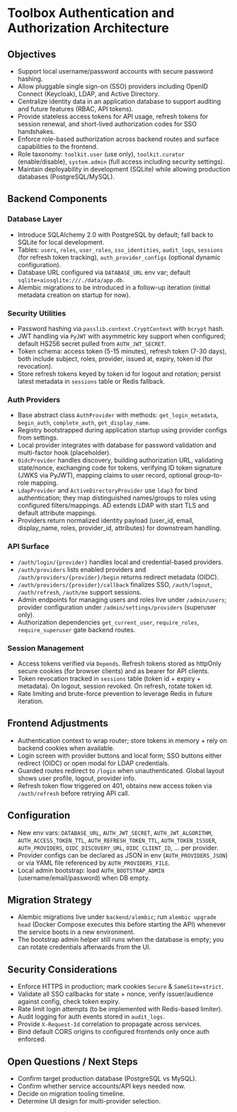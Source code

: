 # Toolbox Authentication and Authorization Architecture

## Objectives
- Support local username/password accounts with secure password hashing.
- Allow pluggable single sign-on (SSO) providers including OpenID Connect (Keycloak), LDAP, and Active Directory.
- Centralize identity data in an application database to support auditing and future features (RBAC, API tokens).
- Provide stateless access tokens for API usage, refresh tokens for session renewal, and short-lived authorization codes for SSO handshakes.
- Enforce role-based authorization across backend routes and surface capabilities to the frontend.
- Role taxonomy: `toolkit.user` (use only), `toolkit.curator` (enable/disable), `system.admin` (full access including security settings).
- Maintain deployability in development (SQLite) while allowing production databases (PostgreSQL/MySQL).

## Backend Components

### Database Layer
- Introduce SQLAlchemy 2.0 with PostgreSQL by default; fall back to SQLite for local development.
- Tables: `users`, `roles`, `user_roles`, `sso_identities`, `audit_logs`, `sessions` (for refresh token tracking), `auth_provider_configs` (optional dynamic configuration).
- Database URL configured via `DATABASE_URL` env var; default `sqlite+aiosqlite:///./data/app.db`.
- Alembic migrations to be introduced in a follow-up iteration (initial metadata creation on startup for now).

### Security Utilities
- Password hashing via `passlib.context.CryptContext` with `bcrypt` hash.
- JWT handling via `PyJWT` with asymmetric key support when configured; default HS256 secret pulled from `AUTH_JWT_SECRET`.
- Token schema: access token (5-15 minutes), refresh token (7-30 days), both include subject, roles, provider, issued at, expiry, token id (for revocation).
- Store refresh tokens keyed by token id for logout and rotation; persist latest metadata in `sessions` table or Redis fallback.

### Auth Providers
- Base abstract class `AuthProvider` with methods: `get_login_metadata`, `begin_auth`, `complete_auth`, `get_display_name`.
- Registry bootstrapped during application startup using provider configs from settings.
- Local provider integrates with database for password validation and multi-factor hook (placeholder).
- `OidcProvider` handles discovery, building authorization URL, validating state/nonce, exchanging code for tokens, verifying ID token signature (JWKS via PyJWT), mapping claims to user record, optional group-to-role mapping.
- `LdapProvider` and `ActiveDirectoryProvider` use `ldap3` for bind authentication; they map distinguished names/groups to roles using configured filters/mappings. AD extends LDAP with start TLS and default attribute mappings.
- Providers return normalized identity payload (user_id, email, display_name, roles, provider_id, attributes) for downstream handling.

### API Surface
- `/auth/login/{provider}` handles local and credential-based providers.
- `/auth/providers` lists enabled providers and `/auth/providers/{provider}/begin` returns redirect metadata (OIDC).
- `/auth/providers/{provider}/callback` finalizes SSO, `/auth/logout`, `/auth/refresh`, `/auth/me` support sessions.
- Admin endpoints for managing users and roles live under `/admin/users`; provider configuration under `/admin/settings/providers` (superuser only).
- Authorization dependencies `get_current_user`, `require_roles`, `require_superuser` gate backend routes.

### Session Management
- Access tokens verified via `Depends`. Refresh tokens stored as httpOnly secure cookies (for browser clients) and as bearer for API clients.
- Token revocation tracked in `sessions` table (token id + expiry + metadata). On logout, session revoked. On refresh, rotate token id.
- Rate limiting and brute-force prevention to leverage Redis in future iteration.

## Frontend Adjustments
- Authentication context to wrap router; store tokens in memory + rely on backend cookies when available.
- Login screen with provider buttons and local form; SSO buttons either redirect (OIDC) or open modal for LDAP credentials.
- Guarded routes redirect to `/login` when unauthenticated. Global layout shows user profile, logout, provider info.
- Refresh token flow triggered on 401, obtains new access token via `/auth/refresh` before retrying API call.

## Configuration
- New env vars: `DATABASE_URL`, `AUTH_JWT_SECRET`, `AUTH_JWT_ALGORITHM`, `AUTH_ACCESS_TOKEN_TTL`, `AUTH_REFRESH_TOKEN_TTL`, `AUTH_TOKEN_ISSUER`, `AUTH_PROVIDERS`, `OIDC_DISCOVERY_URL`, `OIDC_CLIENT_ID`, ... per provider.
- Provider configs can be declared as JSON in env (`AUTH_PROVIDERS_JSON`) or via YAML file referenced by `AUTH_PROVIDERS_FILE`.
- Local admin bootstrap: load `AUTH_BOOTSTRAP_ADMIN` (username/email/password) when DB empty.

## Migration Strategy
- Alembic migrations live under `backend/alembic`; run `alembic upgrade head` (Docker Compose executes this before starting the API) whenever the service boots in a new environment.
- The bootstrap admin helper still runs when the database is empty; you can rotate credentials afterwards from the UI.

## Security Considerations
- Enforce HTTPS in production; mark cookies `Secure` & `SameSite=strict`.
- Validate all SSO callbacks for state + nonce, verify issuer/audience against config, check token expiry.
- Rate limit login attempts (to be implemented with Redis-based limiter).
- Audit logging for auth events stored in `audit_logs`.
- Provide `X-Request-Id` correlation to propagate across services.
- Bind default CORS origins to configured frontends only once auth enforced.

## Open Questions / Next Steps
- Confirm target production database (PostgreSQL vs MySQL).
- Confirm whether service accounts/API keys needed now.
- Decide on migration tooling timeline.
- Determine UI design for multi-provider selection.
